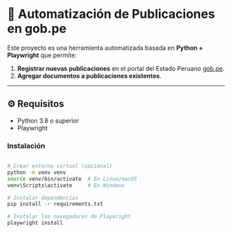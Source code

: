 # 🤖 Automatización de Publicaciones en gob.pe

Este proyecto es una herramienta automatizada basada en **Python + Playwright** que permite:

1. **Registrar nuevas publicaciones** en el portal del Estado Peruano [gob.pe](https://www.gob.pe).
2. **Agregar documentos a publicaciones existentes**.

---

## ⚙️ Requisitos

- Python 3.8 o superior
- Playwright

### Instalación

```bash

# Crear entorno virtual (opcional)
python -m venv venv
source venv/bin/activate  # En Linux/macOS
venv\Scripts\activate     # En Windows

# Instalar dependencias
pip install -r requirements.txt

# Instalar los navegadores de Playwright
playwright install
```
